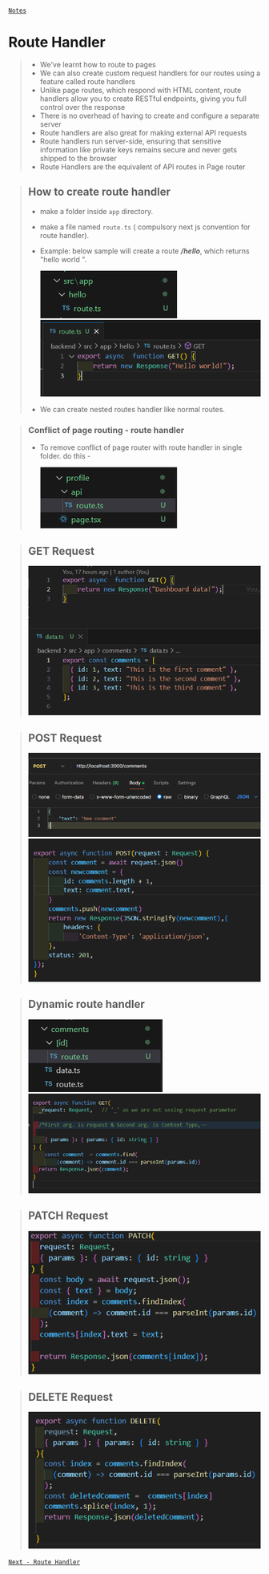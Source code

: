 [```Notes```](../../README.md)

#  Route Handler
>
> - We've learnt how to route to pages
> - We can also create custom request handlers for our routes using a feature called
    route handlers
> - Unlike page routes, which respond with HTML content, route handlers allow you to
    create RESTful endpoints, giving you full control over the response
> - There is no overhead of having to create and configure a separate server
> - Route handlers are also great for making external API requests
> - Route handlers run server-side, ensuring that sensitive information like private
    keys remains secure and never gets shipped to the browser
> - Route Handlers are the equivalent of API routes in Page router

> ## How to create route handler 
> - make a folder inside `app` directory.
> - make a file named `route.ts`  ( compulsory next js convention for route handler).
> -  Example: below sample will create a route  ***/hello***, which returns "hello world ".
>
>       ![alt text](image-1.png)
>       ![alt text](image.png)
> - We can create nested routes handler like normal routes.

> ### Conflict of page routing - route handler
> - To remove conflict of page router with route handler in single folder. do this - 
>
>   ![alt text](image-2.png) 

> ## GET Request
>
>   ![alt text](Screenshot_20240731_120246.png)

> ## POST Request
>
>   ![alt text](Screenshot_20240731_121314.png)
>   ![alt text](Screenshot_20240731_121251.png)

> ## Dynamic route handler
>
>    ![alt text](Screenshot_20240731_130750.png) 
>    ![alt text](Screenshot_20240731_130709.png)

> ## PATCH Request
>
>   ![alt text](Screenshot_20240731_132113.png) 

> ## DELETE Request
>
>   ![alt text](image-3.png)



[```Next - Route Handler```](./Route-handler.md)